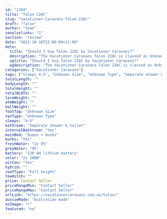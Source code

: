 ```yaml
---
id: "1304"
title: "Talon 226C"
slug: "Vacationer-Caravans-Talon-226C"
draft: "false"
author: "Sean"
seealsolinks: "1"
section: "review"
date: "2022-10-10T22:00:09+11:00"
meta:
  title: "Should I buy Talon 226C by Vacationer Caravans?"
  description: "The Vacationer Caravans Talon 226C is classed as Unknown Type, and sleeps 4-5 people. It is Australian made and comes in at Unknown Size. It generally has Separate shower & toilet."
  ogtitle: "Should I buy Talon 226C by Vacationer Caravans?"
  ogdescription: "The Vacationer Caravans Talon 226C is classed as Unknown Type, and sleeps 4-5 people. It is Australian made and comes in at Unknown Size. It generally has Separate shower & toilet."
categories: ["Vacationer Caravans"]
tags: ["Sleeps 4-5", "Unknown Size", "Unknown Type", "Separate shower & toilet", "Full height", "Price Unknown", "Australian made"]
totalLength: ""
bodyLength: ""
totalHeight: ""
totalWidth: ""
tareWeight: ""
atmWeight: ""
ballWeight: ""
footTag: "Unknown Size"
vanType: "Unknown Type"
sleeps: "4-5"
bathroom: "Separate shower & toilet"
internalBathroom: "Yes"
mainBed: "Queen + bunks"
bunks: "Yes"
freshWater: "2x 95"
greyWater: "95"
battery: "130 AH lithium battery"
solar: "2x 200W"
airCon: "Yes"
hybrid: ""
roofType: "Full height"
towHitch: ""
price: Contact Seller
priceRangeMin: "Contact Seller"
priceRangeMax: "Contact Seller"
urlLink: "https://vacationercaravans.com.au/talon/"
aussieMade: "Australian made"
noImage: "r"
featured: "no"
---
```

